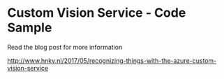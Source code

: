 # Custom Vision Service - Code Sample

Read the blog post for more information

http://www.hnky.nl/2017/05/recognizing-things-with-the-azure-custom-vision-service
